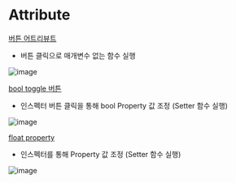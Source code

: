 # Attribute
[버튼 어트리뷰트](https://seunghus.tistory.com/41)

- 버튼 클릭으로 매개변수 없는 함수 실행

![image](https://github.com/Hanjo92/ETC/assets/26320361/89ce7096-f150-415e-8dc3-d5bbb979502c)

[bool toggle 버튼](https://seunghus.tistory.com/92)

- 인스펙터 버튼 클릭을 통해 bool Property 값 조정 (Setter 함수 실행)

![image](https://github.com/Hanjo92/ETC/assets/26320361/f1a8b104-2deb-42e7-b297-2f9010610eb5)

[float property](https://seunghus.tistory.com/94)

- 인스펙터를 통해 Property 값 조정 (Setter 함수 실행)

![image](https://github.com/Hanjo92/ETC/assets/26320361/fdf951cb-c263-423a-9a38-c9fb68cc455b)